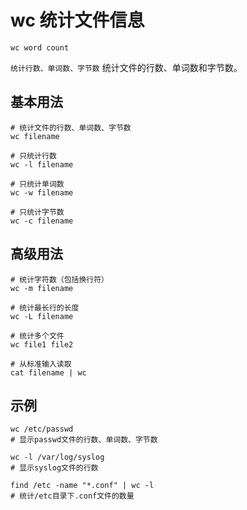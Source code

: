# wc 统计文件信息

`wc word count`

`统计行数、单词数、字节数` 统计文件的行数、单词数和字节数。

## 基本用法
```shell
# 统计文件的行数、单词数、字节数
wc filename

# 只统计行数
wc -l filename

# 只统计单词数
wc -w filename

# 只统计字节数
wc -c filename
```

## 高级用法
```shell
# 统计字符数（包括换行符）
wc -m filename

# 统计最长行的长度
wc -L filename

# 统计多个文件
wc file1 file2

# 从标准输入读取
cat filename | wc
```

## 示例
```shell
wc /etc/passwd
# 显示passwd文件的行数、单词数、字节数

wc -l /var/log/syslog
# 显示syslog文件的行数

find /etc -name "*.conf" | wc -l
# 统计/etc目录下.conf文件的数量
```